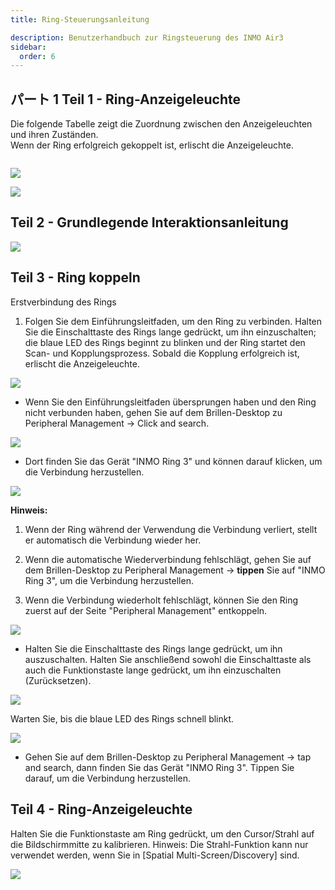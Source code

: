 ```yaml
---
title: Ring-Steuerungsanleitung  

description: Benutzerhandbuch zur Ringsteuerung des INMO Air3
sidebar:
  order: 6
---
```


## パート 1 Teil 1 - Ring-Anzeigeleuchte  

Die folgende Tabelle zeigt die Zuordnung zwischen den Anzeigeleuchten und ihren Zuständen.  
Wenn der Ring erfolgreich gekoppelt ist, erlischt die Anzeigeleuchte. 

![]()

![](public/images/air3/de/ring-1.png)

![](public/images/air3/de/ring-2.png)

## Teil 2 - Grundlegende Interaktionsanleitung

![](public/images/air3/de/ring-3.png)

## Teil 3 - Ring koppeln  

Erstverbindung des Rings 

1. Folgen Sie dem Einführungsleitfaden, um den Ring zu verbinden. Halten Sie die Einschalttaste des Rings lange gedrückt, um ihn einzuschalten; die blaue LED des Rings beginnt zu blinken und der Ring startet den Scan- und Kopplungsprozess. Sobald die Kopplung erfolgreich ist, erlischt die Anzeigeleuchte.  

![](public/images/air3/de/ring-4.png)


* Wenn Sie den Einführungsleitfaden übersprungen haben und den Ring nicht verbunden haben, gehen Sie auf dem Brillen-Desktop zu Peripheral Management -> Click and search.  

![](public/images/air3/de/ring-5.png)

* Dort finden Sie das Gerät "INMO Ring 3" und können darauf klicken, um die Verbindung herzustellen.  

![](public/images/air3/de/ring-6.png)

**Hinweis:**  

1. Wenn der Ring während der Verwendung die Verbindung verliert, stellt er automatisch die Verbindung wieder her.   
  
2. Wenn die automatische Wiederverbindung fehlschlägt, gehen Sie auf dem Brillen-Desktop zu Peripheral Management -> **tippen** Sie auf "INMO Ring 3", um die Verbindung herzustellen.  
  
3. Wenn die Verbindung wiederholt fehlschlägt, können Sie den Ring zuerst auf der Seite "Peripheral Management" entkoppeln.  

![](public/images/air3/de/ring-7.png)

* Halten Sie die Einschalttaste des Rings lange gedrückt, um ihn auszuschalten. Halten Sie anschließend sowohl die Einschalttaste als auch die Funktionstaste lange gedrückt, um ihn einzuschalten (Zurücksetzen).  

![](public/images/air3/de/ring-8.png)

Warten Sie, bis die blaue LED des Rings schnell blinkt.  

![](public/images/air3/de/ring-9.png)

* Gehen Sie auf dem Brillen-Desktop zu Peripheral Management -> tap and search, dann finden Sie das Gerät "INMO Ring 3". Tippen Sie darauf, um die Verbindung herzustellen.  

## Teil 4 - Ring-Anzeigeleuchte  
  
Halten Sie die Funktionstaste am Ring gedrückt, um den Cursor/Strahl auf die Bildschirmmitte zu kalibrieren. Hinweis: Die Strahl-Funktion kann nur verwendet werden, wenn Sie in \[Spatial Multi-Screen/Discovery] sind.  

![](public/images/air3/de/ring-10.png)


























































